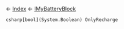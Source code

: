 ← [Index](Api-Index) ← [IMyBatteryBlock](Sandbox.ModAPI.Ingame.IMyBatteryBlock)

```csharp[bool](System.Boolean) OnlyRecharge```